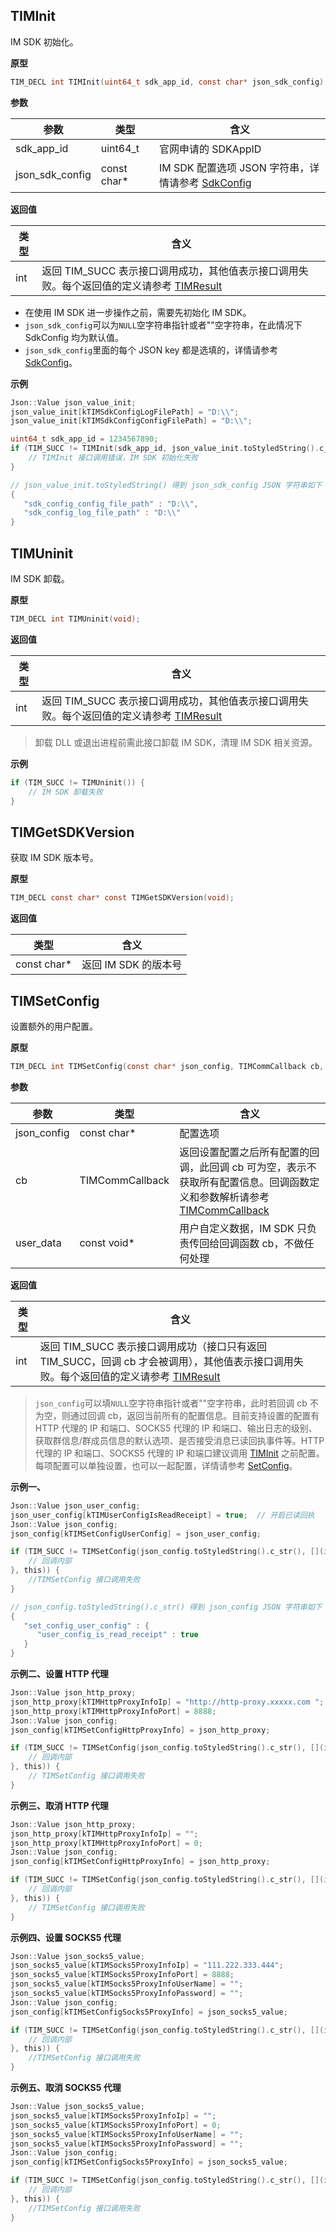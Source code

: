 
## TIMInit

IM SDK 初始化。

**原型**

```c
TIM_DECL int TIMInit(uint64_t sdk_app_id, const char* json_sdk_config);
```

**参数**

| 参数 | 类型 | 含义 |
|-----|-----|-----|
| sdk_app_id | uint64_t | 官网申请的 SDKAppID  |
| json_sdk_config | const char\* | IM SDK 配置选项 JSON 字符串，详情请参考 [SdkConfig](https://intl.cloud.tencent.com/document/product/1047/34551#sdkconfig)  |

**返回值**

| 类型 | 含义 |
|-----|-----|
| int | 返回 TIM_SUCC 表示接口调用成功，其他值表示接口调用失败。每个返回值的定义请参考 [TIMResult](https://intl.cloud.tencent.com/document/product/1047/34551#timresult)  |

>
- 在使用 IM SDK 进一步操作之前，需要先初始化 IM SDK。
- `json_sdk_config`可以为`NULL`空字符串指针或者""空字符串，在此情况下 SdkConfig 均为默认值。
- `json_sdk_config`里面的每个 JSON key 都是选填的，详情请参考 [SdkConfig](https://intl.cloud.tencent.com/document/product/1047/34551#sdkconfig)。


**示例**

```c
Json::Value json_value_init;
json_value_init[kTIMSdkConfigLogFilePath] = "D:\\";
json_value_init[kTIMSdkConfigConfigFilePath] = "D:\\";

uint64_t sdk_app_id = 1234567890;
if (TIM_SUCC != TIMInit(sdk_app_id, json_value_init.toStyledString().c_str())) {
    // TIMInit 接口调用错误，IM SDK 初始化失败   
}

// json_value_init.toStyledString() 得到 json_sdk_config JSON 字符串如下
{
   "sdk_config_config_file_path" : "D:\\",
   "sdk_config_log_file_path" : "D:\\"
}
```


## TIMUninit

IM SDK 卸载。

**原型**

```c
TIM_DECL int TIMUninit(void);
```

**返回值**

| 类型 | 含义 |
|-----|-----|
| int | 返回 TIM_SUCC 表示接口调用成功，其他值表示接口调用失败。每个返回值的定义请参考 [TIMResult](https://intl.cloud.tencent.com/document/product/1047/34551#timresult)  |

>卸载 DLL 或退出进程前需此接口卸载 IM SDK，清理 IM SDK 相关资源。


**示例**

```c
if (TIM_SUCC != TIMUninit()) {
    // IM SDK 卸载失败  
}
```


## TIMGetSDKVersion

获取 IM SDK 版本号。

**原型**

```c
TIM_DECL const char* const TIMGetSDKVersion(void);
```

**返回值**

| 类型 | 含义 |
|-----|-----|
| const char\* | 返回 IM SDK 的版本号 |

## TIMSetConfig

设置额外的用户配置。

**原型**

```c
TIM_DECL int TIMSetConfig(const char* json_config, TIMCommCallback cb, const void* user_data);
```

**参数**

| 参数 | 类型 | 含义 |
|-----|-----|-----|
| json_config | const char\* | 配置选项 |
| cb | TIMCommCallback | 返回设置配置之后所有配置的回调，此回调 cb 可为空，表示不获取所有配置信息。回调函数定义和参数解析请参考 [TIMCommCallback](https://intl.cloud.tencent.com/document/product/1047/34550#timcommcallback)  |
| user_data | const void\* | 用户自定义数据，IM SDK 只负责传回给回调函数 cb，不做任何处理 |

**返回值**

| 类型 | 含义 |
|-----|-----|
| int | 返回 TIM_SUCC 表示接口调用成功（接口只有返回 TIM_SUCC，回调 cb 才会被调用），其他值表示接口调用失败。每个返回值的定义请参考 [TIMResult](https://intl.cloud.tencent.com/document/product/1047/34551#timresult)  |

>`json_config`可以填`NULL`空字符串指针或者""空字符串，此时若回调 cb 不为空，则通过回调 cb，返回当前所有的配置信息。目前支持设置的配置有 HTTP 代理的 IP 和端口、SOCKS5 代理的 IP 和端口、输出日志的级别、获取群信息/群成员信息的默认选项、是否接受消息已读回执事件等。HTTP 代理的 IP 和端口、SOCKS5 代理的 IP 和端口建议调用 [TIMInit](#timinit) 之前配置。每项配置可以单独设置，也可以一起配置，详情请参考 [SetConfig](https://intl.cloud.tencent.com/document/product/1047/34551#setconfig)。


**示例一、**

```c
Json::Value json_user_config;
json_user_config[kTIMUserConfigIsReadReceipt] = true;  // 开启已读回执
Json::Value json_config;
json_config[kTIMSetConfigUserConfig] = json_user_config;

if (TIM_SUCC != TIMSetConfig(json_config.toStyledString().c_str(), [](int32_t code, const char* desc, const char* json_param, const void* user_data) {
    // 回调内部
}, this)) {
    //TIMSetConfig 接口调用失败
} 

// json_config.toStyledString().c_str() 得到 json_config JSON 字符串如下
{
   "set_config_user_config" : {
      "user_config_is_read_receipt" : true
   }
}
```


**示例二、设置 HTTP 代理**

```c
Json::Value json_http_proxy;
json_http_proxy[kTIMHttpProxyInfoIp] = "http://http-proxy.xxxxx.com ";
json_http_proxy[kTIMHttpProxyInfoPort] = 8888;
Json::Value json_config;
json_config[kTIMSetConfigHttpProxyInfo] = json_http_proxy;

if (TIM_SUCC != TIMSetConfig(json_config.toStyledString().c_str(), [](int32_t code, const char* desc, const char* json_param, const void* user_data) {
    // 回调内部
}, this)) {
    // TIMSetConfig 接口调用失败
}
```


**示例三、取消 HTTP 代理**

```c
Json::Value json_http_proxy;
json_http_proxy[kTIMHttpProxyInfoIp] = "";
json_http_proxy[kTIMHttpProxyInfoPort] = 0;
Json::Value json_config;
json_config[kTIMSetConfigHttpProxyInfo] = json_http_proxy;

if (TIM_SUCC != TIMSetConfig(json_config.toStyledString().c_str(), [](int32_t code, const char* desc, const char* json_param, const void* user_data) {
    // 回调内部
}, this)) {
    // TIMSetConfig 接口调用失败
}
```


**示例四、设置 SOCKS5 代理**

```c
Json::Value json_socks5_value;
json_socks5_value[kTIMSocks5ProxyInfoIp] = "111.222.333.444";
json_socks5_value[kTIMSocks5ProxyInfoPort] = 8888;
json_socks5_value[kTIMSocks5ProxyInfoUserName] = "";
json_socks5_value[kTIMSocks5ProxyInfoPassword] = "";
Json::Value json_config;
json_config[kTIMSetConfigSocks5ProxyInfo] = json_socks5_value;

if (TIM_SUCC != TIMSetConfig(json_config.toStyledString().c_str(), [](int32_t code, const char* desc, const char* json_param, const void* user_data) {
    // 回调内部
}, this)) {
    //TIMSetConfig 接口调用失败
}
```


**示例五、取消 SOCKS5 代理**

```c
Json::Value json_socks5_value;
json_socks5_value[kTIMSocks5ProxyInfoIp] = "";
json_socks5_value[kTIMSocks5ProxyInfoPort] = 0;
json_socks5_value[kTIMSocks5ProxyInfoUserName] = "";
json_socks5_value[kTIMSocks5ProxyInfoPassword] = "";
Json::Value json_config;
json_config[kTIMSetConfigSocks5ProxyInfo] = json_socks5_value;

if (TIM_SUCC != TIMSetConfig(json_config.toStyledString().c_str(), [](int32_t code, const char* desc, const char* json_param, const void* user_data) {
    // 回调内部
}, this)) {
    //TIMSetConfig 接口调用失败
}
```


